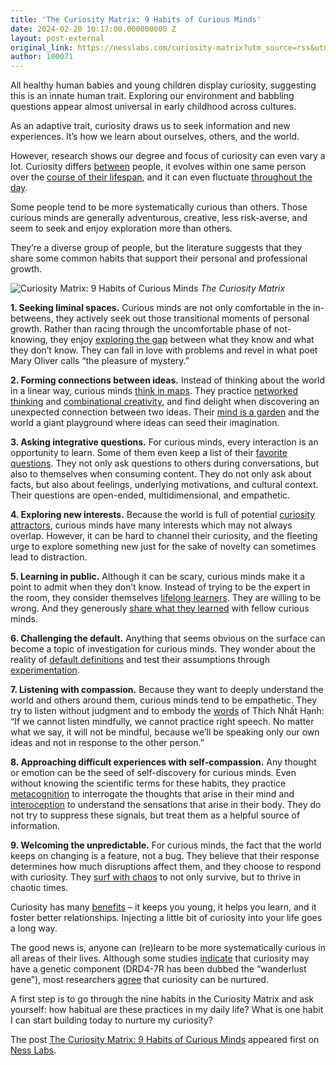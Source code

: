 ```yaml
---
title: 'The Curiosity Matrix: 9 Habits of Curious Minds'
date: 2024-02-20 10:17:00.000000000 Z
layout: post-external
original_link: https://nesslabs.com/curiosity-matrix?utm_source=rss&utm_medium=rss&utm_campaign=curiosity-matrix
author: 100071
---
```


All healthy human babies and young children display curiosity, suggesting this is an innate human trait. Exploring our environment and babbling questions appear almost universal in early childhood across cultures.

As an adaptive trait, curiosity draws us to seek information and new experiences. It’s how we learn about ourselves, others, and the world.

However, research shows our degree and focus of curiosity can even vary a lot. Curiosity differs [between](https://www.ncbi.nlm.nih.gov/pmc/articles/PMC4635443/) people, it evolves within one same person over the [course of their lifespan](https://psycnet.apa.org/record/1992-19451-001), and it can even fluctuate [throughout the day](https://www.ncbi.nlm.nih.gov/pmc/articles/PMC7067659/).

Some people tend to be more systematically curious than others. Those curious minds are generally adventurous, creative, less risk-averse, and seem to seek and enjoy exploration more than others.

They’re a diverse group of people, but the literature suggests that they share some common habits that support their personal and professional growth.

![Curiosity Matrix: 9 Habits of Curious Minds](https://nesslabs.com/wp-content/uploads/2024/02/curiosity-matrix-curious-minds-ness-labs-framework-1024x576.png)
_The Curiosity Matrix_

**1. Seeking liminal spaces.** Curious minds are not only comfortable in the in-betweens, they actively seek out those transitional moments of personal growth. Rather than racing through the uncomfortable phase of not-knowing, they enjoy [exploring the gap](https://nesslabs.com/liminal-creativity) between what they know and what they don’t know. They can fall in love with problems and revel in what poet Mary Oliver calls “the pleasure of mystery.”

**2. Forming connections between ideas.** Instead of thinking about the world in a linear way, curious minds [think in maps](https://nesslabs.com/thinking-in-maps). They practice [networked thinking](https://nesslabs.com/networked-thinking) and [combinational creativity](https://nesslabs.com/combinational-creativity), and find delight when discovering an unexpected connection between two ideas. Their [mind is a garden](https://nesslabs.com/mind-garden) and the world a giant playground where ideas can seed their imagination.

**3. Asking integrative questions.** For curious minds, every interaction is an opportunity to learn. Some of them even keep a list of their [favorite questions](https://nesslabs.com/favorite-problems). They not only ask questions to others during conversations, but also to themselves when consuming content. They do not only ask about facts, but also about feelings, underlying motivations, and cultural context. Their questions are open-ended, multidimensional, and empathetic.

**4. Exploring new interests.** Because the world is full of potential [curiosity attractors](https://nesslabs.com/curiosity-attractors), curious minds have many interests which may not always overlap. However, it can be hard to channel their curiosity, and the fleeting urge to explore something new just for the sake of novelty can sometimes lead to distraction.

**5. Learning in public.** Although it can be scary, curious minds make it a point to admit when they don’t know. Instead of trying to be the expert in the room, they consider themselves [lifelong learners](https://nesslabs.com/lifelong-learning). They are willing to be wrong. And they generously [share what they learned](https://nesslabs.com/learning-in-public) with fellow curious minds.

**6. Challenging the default.** Anything that seems obvious on the surface can become a topic of investigation for curious minds. They wonder about the reality of [default definitions](https://nesslabs.com/default-definitions) and test their assumptions through [experimentation](https://nesslabs.com/personal-experiments).

**7. Listening with compassion.** Because they want to deeply understand the world and others around them, curious minds tend to be empathetic. They try to listen without judgment and to embody the [words](https://www.penguinrandomhouse.ca/books/74750/the-heart-of-the-buddhas-teaching-by-thich-nhat-hanh/9780767903691) of Thích Nhất Hạnh: “If we cannot listen mindfully, we cannot practice right speech. No matter what we say, it will not be mindful, because we’ll be speaking only our own ideas and not in response to the other person.”

**8. Approaching difficult experiences with self-compassion.** Any thought or emotion can be the seed of self-discovery for curious minds. Even without knowing the scientific terms for these habits, they practice [metacognition](https://nesslabs.com/metacognition) to interrogate the thoughts that arise in their mind and [interoception](https://nesslabs.com/interoception) to understand the sensations that arise in their body. They do not try to suppress these signals, but treat them as a helpful source of information.

**9. Welcoming the unpredictable.** For curious minds, the fact that the world keeps on changing is a feature, not a bug. They believe that their response determines how much disruptions affect them, and they choose to respond with curiosity. They [surf with chaos](https://nesslabs.com/chaos-surfing) to not only survive, but to thrive in chaotic times.

Curiosity has many [benefits](https://nesslabs.com/science-of-curiosity) – it keeps you young, it helps you learn, and it foster better relationships. Injecting a little bit of curiosity into your life goes a long way.

The good news is, anyone can (re)learn to be more systematically curious in all areas of their lives. Although some studies [indicate](https://www.sciencedirect.com/science/article/abs/pii/S0006322307003277) that curiosity may have a genetic component (DRD4-7R has been dubbed the “wanderlust gene”), most researchers [agree](https://link.springer.com/article/10.1007/s11191-018-0015-7) that curiosity can be nurtured.

A first step is to go through the nine habits in the Curiosity Matrix and ask yourself: how habitual are these practices in my daily life? What is one habit I can start building today to nurture my curiosity?

The post [The Curiosity Matrix: 9 Habits of Curious Minds](https://nesslabs.com/curiosity-matrix) appeared first on [Ness Labs](https://nesslabs.com).

